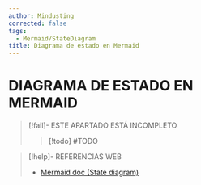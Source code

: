 ```yaml
---
author: Mindusting
corrected: false
tags:
  - Mermaid/StateDiagram
title: Diagrama de estado en Mermaid
---
```


# DIAGRAMA DE ESTADO EN MERMAID

> [!fail]- ESTE APARTADO ESTÁ INCOMPLETO
> > [!todo] #TODO

> [!help]- REFERENCIAS WEB
> - [Mermaid doc (State diagram)](https://mermaid.js.org/syntax/stateDiagram.html)
